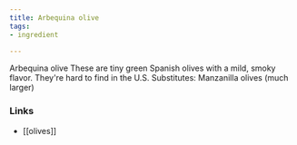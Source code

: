 ```yaml
---
title: Arbequina olive
tags:
- ingredient

---
```

Arbequina olive These are tiny green Spanish olives with a mild, smoky flavor. They're hard to find in the U.S. Substitutes: Manzanilla olives (much larger)

### Links

* [[olives]]
